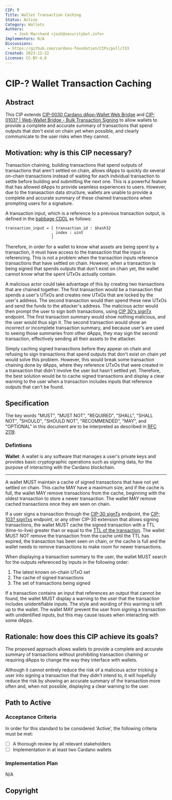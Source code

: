 ```yaml
---
CIP: ?
Title: Wallet Transaction Caching
Status: Active
Category: Wallets
Authors:
    - Josh Marchand <josh@securitybot.info>
Implementors: N/A
Discussions:
 - https://github.com/cardano-foundation/CIPs/pull/733
Created: 2023-12-22
License: CC-BY-4.0
---
```


# CIP-? Wallet Transaction Caching

## Abstract

This CIP extends [CIP-0030 Cardano dApp-Wallet Web Bridge](https://github.com/cardano-foundation/CIPs/tree/master/CIP-0030/) and [CIP-0103? | Web-Wallet Bridge - Bulk Transaction Signing](https://github.com/cardano-foundation/CIPs/pull/587) to allow wallets to provide a complete and accurate summary of transactions that spend outputs that don't exist on chain yet when possible, and clearly communicate to the user risks when they cannot.

## Motivation: why is this CIP necessary?

Transaction chaining, building transactions that spend outputs of transactions that aren't settled on chain, allows dApps to quickly do several on-chain transactions instead of waiting for each indvidual transaction to settle before building and submitting the next one. This is a powerful feature that has allowed dApps to provide seamless experiences to users. However, due to the tranasaction data structure, wallets are unable to provide a complete and accurate summary of these chained transactions when prompting users for a signature.

A transaction input, which is a reference to a previous transaction output, is defined in the [babbage CDDL](https://github.com/IntersectMBO/cardano-ledger/blob/master/eras/babbage/impl/cddl-files/babbage.cddl) as follows:

```
transaction_input = [ transaction_id : $hash32
                    , index : uint
                    ]
```

Therefore, in order for a wallet to know what assets are being spent by a transaction, it must have access to the transaction that the input is referencing. This is not a problem when the transaction inputs reference transactions that have settled on chain. However, when a transaction is being signed that spends outputs that don't exist on chain yet, the wallet cannot know what the spent UTxOs actually contain.

A malicious actor could take advantage of this by creating two transactions that are chained together. The first transaction would be a transaction that spends a user's UTxOs and creates new UTxOs that are locked by the user's address. The second transaction would then spend these new UTxOs and send the funds to the attacker's address. The malicious actor would then prompt the user to sign both transactions, using [CIP 30's signTx](https://github.com/cardano-foundation/CIPs/blob/master/CIP-0030/README.md#apisigntxtx-cbortransaction-partialsign-bool--false-promisecbortransaction_witness_set) endpoint. The first transaction summary would show nothing malicious, and the user would thus sign it. The second transaction would show an incorrect or incomplete transaction summary, and because user's are used to seeing those summaries from other dApps, they may sign the second transaction, effectively sending all their assets to the attacker.

Simply caching signed tranasctions before they appear on chain and refusing to sign transactions that spend outputs that don't exist on chain yet would solve this problem. However, this would break some transaction chaining done by dApps, where they reference UTxOs that were created in a transaction that didn't involve the user but hasn't settled yet. Therefore, the best solution would be to cache signed transactions and display a clear warning to the user when a transaction includes inputs that reference outputs that can't be found.

## Specification

The key words "MUST", "MUST NOT", "REQUIRED", "SHALL", "SHALL NOT", "SHOULD", "SHOULD NOT", "RECOMMENDED", "MAY", and "OPTIONAL" in this document are to be interpreted as described in [RFC 2119](https://datatracker.ietf.org/doc/html/rfc2119).

### Defintions

**Wallet**: A wallet is any software that manages a user's private keys and provides basic cryptographic operations such as signing data, for the purpose of interacting with the Cardano blockchain.

---

A wallet MUST maintain a cache of signed transactions that have not yet settled on chain. This cache MAY have a maximum size, and if the cache is full, the wallet MAY remove transactions from the cache, beginning with the oldest transaction to store a newer transaction. The wallet MAY remove cached transactions once they are seen on chain.

If a user signs a transaction through the [CIP-30 signTx](https://github.com/cardano-foundation/CIPs/blob/master/CIP-0030/README.md#apisigntxtx-cbortransaction-partialsign-bool--false-promisecbortransaction_witness_set) endpoint, the [CIP-103? signTxs](https://github.com/cardano-foundation/CIPs/blob/508ea0557bcd17d793da90312789165dcef8a4db/CIP-0103/README.md#apicip103signtxstxs-transactionsignaturerequest-promisecbortransaction_witness_set) endpoint, or any other CIP-30 extension that allows signing transactions, the wallet MUST cache the signed transaction with a TTL (time-to-live) greater than or equal to the [TTL of the transaction](https://github.com/IntersectMBO/cardano-ledger/blob/master/eras/babbage/impl/cddl-files/babbage.cddl#L57C8-L57C9). The wallet MUST NOT remove the transaction from the cache until the TTL has expired, the transaction has been seen on chain, or the cache is full and the wallet needs to remove transactions to make room for newer transactions.

When displaying a transaction summary to the user, the wallet MUST search for the outputs referenced by inputs in the following order:

1. The latest known on-chain UTxO set
2. The cache of signed transactions
3. The set of transactions being signed

If a transaction contains an input that references an output that cannot be found, the wallet MUST display a warning to the user that the transaction includes unidentifiable inputs. The style and wording of this warning is left up to the wallet. The wallet MAY prevent the user from signing a transaction with unidentified inputs, but this may cause issues when interacting with some dApps.

## Rationale: how does this CIP achieve its goals?

The proposed approach allows wallets to provide a complete and accurate summary of transactions without prohibiting transaction chaining or requiring dApps to change the way they interface with wallets.

Although it cannot entirely reduce the risk of a malicious actor tricking a user into signing a transaction that they didn't intend to, it will hopefully reduce the risk by showing an accurate summary of the transaction more often and, when not possible, displaying a clear warning to the user.

## Path to Active

### Acceptance Criteria

In order for this standard to be considered 'Active', the following criteria must be met:

- [ ] A thorough review by all relevant stakeholders
- [ ] Implementation in at least two Cardano wallets

### Implementation Plan

N/A

## Copyright

[CC-BY-4.0]: https://creativecommons.org/licenses/by/4.0/legalcode
